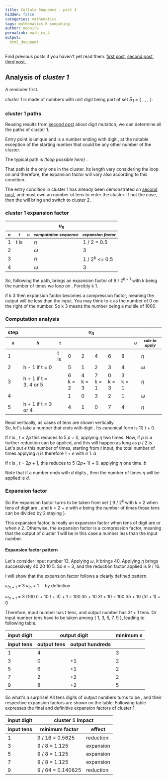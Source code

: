 ```yaml
---
title: Collatz Sequence - part 4
hidden: false
categories: mathematics
tags: mathematics R computing 
author: neonira
permalink: math_cs_4
output:
  html_document
---
```

Find previous posts if you haven't yet read them. [first post](math_cs_1), [second post](math_cs_2), [third post](math_cs_3), .   

## Analysis of <cite class='kw'>cluster 1</cite>

A reminder first.  

<cite class='kw'>cluster 1</cite> is made of numbers with unit digit being part of set <cite class='kw' style='font-size:1.1em;'>S<sub>1</sub></cite> = { <span class='digit digit6'></span>, <span class='digit digit3'></span>, <span class='digit digit0'></span>, <span class='digit digit5'></span> }.

<!--
<span class='digit digit2'></span> 
<cite class='kw'>t</cite>
<cite class='kw even'></cite>
-->

### cluster 1 paths

Reusing results from [second post](math_cs_2) about digit mutation, we can determine all the paths of cluster 1. 

Entry point is unique and is a number ending with digit <span class='digit digit6'></span> , at the notable exception of the starting number that could be any other number of the cluster.  

The typical path is <span class='digit digit6'></span> <cite class='arrow'></cite><span class='digit digit3'></span> <cite class='arrow'></cite> <span class='digit digit0'></span> <cite class='arrow'> (loop possible here)</cite><span class='digit digit5'></span> <cite class='arrow'></cite> <span class='digit digit6'></span>.  

That path is the only one in the cluster. Its length vary considering the loop on <span class='digit digit0'></span> and therefore, the expansion factor will vary also according to this condition.  

The entry condition in cluster 1 has already been demonstrated on [second post](math_cs_2), and <span class='digit digit6'></span> must own an <cite class='kw even'></cite> number of tens to enter the cluster. if not the case, then the <span class='digit digit6'></span> will bring <span class='digit digit8'></span> and switch to cluster 2. 


### cluster 1 expansion factor
<table>
<thead>
<tr style='font-weight:bold'>
<th colspan='5'> <cite class='kw'> &upsilon;<sub>n</sub></cite></th>
</tr>
<tr style='font-weight:bold;font-style:oblique;font-size:.8em'>
<th>n</th>
<th>t</th>
<th>u</th>
<th>computation sequence</th>
<th>expansion factor</th>
</tr>
</thead>
<tbody>
<tr>
<td>1</td>
<td>t is <cite class='kw even'></cite></td>
<td><span class='digit digit6'></span></td>
<td><cite class='kw'>&eta;</cite></td>
<td>1 / 2 = 0.5</td>
</tr>
<tr>
<td>2</td>
<td></td>
<td><span class='digit digit3'></span></td>
<td><cite class='kw'>&omega;</cite></td>
<td>3</td>
</tr>
<tr>
<td>3</td>
<td></td>
<td><span class='digit digit0'></span></td>
<td><cite class='kw'>&eta;</cite></td>
<td>1 / 2<sup>k</sup> &lt;= 0.5 </td>
</tr>
<tr>
<td>4</td>
<td></td>
<td><span class='digit digit5'></span></td>
<td><cite class='kw'>&omega;</cite></td>
<td>3</td>
</tr>
</tbody>
</table>


So, following the path, brings an expansion factor of 9 / 2<sup>k + 1</sup> with k being the number of times we loop on <span class='digit digit0'></span>. Forcibly k <cite class='math_ge'></cite>1.  

if k <cite class='math_ge'></cite>3 then expansion factor becomes a compression factor, meaning the output will be less than the input. You may think to k as the number of 0 on the right of the number. So k <cite class='math_ge'></cite>3 means the number being a multile of 1000.


### Computation analysis
<table>
<thead>
<tr style='font-weight:bold'>
<th>step</th>
<th colspan='9'> <cite class='kw'> &upsilon;<sub>n</sub></cite></th>
</tr>
<tr style='font-weight:bold;font-style:oblique;font-size:.8em'>
<th>n</th>
<th>h</th>
<th>t</th>
<th></th>
<th></th>
<th></th>
<th></th>
<th></th>
<th>u</th>
<th>rule to apply</th>
</tr>
</thead>
<tbody>
<tr>
<td>1</td>
<td></td>
<td>t is <cite class='kw even'></cite></td>
<td>0</td><td>2</td><td>4</td><td>6</td><td>8</td>
<td><span class='digit digit6'></span></td>
<td><cite class='kw'>&eta;</cite></td>
</tr>
<tr>
<td>2</td>
<td> h - 1 if t = 0</td>
<td> </td>
<td>5</td><td>1</td><td>2</td><td>3</td><td>4</td>
<td><span class='digit digit3'></span></td>
<td><cite class='kw'>&omega;</cite></td>
</tr>
<tr>
<td>3</td>
<td> h + 1 if t = 3, 4 or 5</td>
<td></td>
<td>6<br>k = 2</td><td>4<br>k = 3</td><td>7<br>k = 1</td><td>0<br>k = 3</td><td>3<br>k = 1</td>
<td><span class='digit digit0'></span></td>
<td><cite class='kw'>&eta;</cite></td>
</tr>
<tr>
<td>4</td>
<td></td>
<td></td>
<td>1</td><td>0</td><td>3</td><td>2</td><td>1</td>
<td><span class='digit digit5'></span></td>
<td><cite class='kw'>&omega;</cite></td>
</tr>

<tr>
<td>5</td>
<td>h + 1 if t = 3 or 4</td>
<td></td>
<td>4</td><td>1</td><td>0</td><td>7</td><td>4</td>
<td><span class='digit digit6'></span></td>
<td><cite class='kw'>&eta;</cite></td>
</tr>
</tbody>
</table>

Read vertically, as cases of tens are shown vertically.  
So, let's take a number that ends with digit <span class='digit digit0'></span>. Its canonical form is 10 <cite class='kw'>t</cite> + 0.  

If <cite class='kw'>t</cite> is <cite class='kw even'></cite>, <cite class='kw'>t</cite> = 2<cite class='kw'>p</cite> this reduces to 5 <cite class='kw'>p</cite> + 0, applying <cite class='kw'>&eta;</cite> two times. Now, if <cite class='kw'>p</cite> is <cite class='kw even'></cite> a further reduction can be applied, and this will happen as long as <cite class='kw'>p</cite> / 2 is <cite class='kw even'></cite>. Let's put <cite class='kw'>e</cite> this number of times, starting from <cite class='kw'>t</cite> input, the total number of times applying <cite class='kw'>&eta;</cite> is therefore 1 + <cite class='kw'>e</cite> with <cite class='kw'>e</cite> <cite class='math_ge'></cite> 1.  <cite class='refeq'>a</cite>  

If <cite class='kw'>t</cite> is <cite class='kw odd'></cite>, <cite class='kw'>t</cite> = 2<cite class='kw'>p</cite> + 1, this reduces to 5 (2<cite class='kw'>p</cite>+ 1) + 0. applying <cite class='kw'>&eta;</cite> one time. <cite class='refeq'>b</cite>  

Note that if a number ends with <cite class='kw'>d</cite> digits <span class='digit digit0'></span>, then the number of times <cite class='kw'>&eta;</cite> will be applied is <cite class='kw'>d</cite>. 

### Expansion factor 

So the expansion factor turns to be taken from set { 9 / 2<sup>k</sup> with <cite class='kw'>k</cite> = 2 when tens of <span class='digit digit0'></span> digit are <cite class='kw odd'></cite>, and <cite class='kw'>k</cite> = 2 + <cite class='kw'>e</cite> with <cite class='kw'>e</cite> being the number of times those tens can be divided by 2 staying <cite class='kw even'></cite>}.  

This expansion factor, is really an expansion factor when tens of <span class='digit digit0'></span> digit are <cite class='kw odd'></cite> or when <cite class='kw'>e</cite> <cite class='math_le'></cite> 2. Otherwise, the expansion factor is a compression factor, meaning that the output of cluster 1 will be in this case a number less than the input number. 

#### Expansion factor pattern

Let's consider input number 13. Applying <cite class='kw'>&omega;</cite>, it brings 40. Applying <cite class='kw'>&eta;</cite> brings successively 40 <cite class='arrow'></cite> 20 <cite class='arrow'></cite> 10 <cite class='arrow'></cite> 5. So <cite class='kw'>e</cite> = 3, and the reduction factor applied is 9 / 16. 

I will show that the expansion factor follows a clearly defined pattern. 

<cite class='kw'> &omega;<sub>n + 1</sub></cite> = 3 <cite class='kw'> &omega;<sub>n</sub></cite> + 1 &nbsp;&nbsp;&nbsp; by definition

<cite class='kw'> &omega;<sub>n + 1</sub></cite> =  3 (100 <cite class='kw'>h</cite> + 10 <cite class='kw'>t</cite> + 3) + 1 = 100 <cite class='kw'>3h</cite> + 10 <cite class='kw'>3t</cite> + 10 = 100 <cite class='kw'>3h</cite> + 10 (<cite class='kw'>3t</cite> + 1) + 0

Therefore, input number has <cite class='kw'>t</cite> tens, and output number has 3<cite class='kw'>t</cite> + 1 tens. Or input number tens have to be taken among { 1, 3, 5, 7, 9 }, leading to following table. 

<table>
<thead>
<tr>
<th>input digit <span class='digit digit3'></span></th>
<th colspan='2'>output digit <span class='digit digit0'></span></th>
<th>minimum <cite class='kw'>e</cite></th>
</tr>
<tr>
<th>input tens </th>
<th>output tens</th>
<th>output hundreds</th>
<th> </th>
</tr>
</thead>
<tbody>
<tr><td>1</td><td>4</td><td></td><td>3</td></tr>
<tr><td>3</td><td>0</td><td>+1</td><td>2</td></tr>
<tr><td>5</td><td>6</td><td>+1</td><td>2</td></tr>
<tr><td>7</td><td>2</td><td>+2</td><td>2</td></tr>
<tr><td>9</td><td>8</td><td>+2</td><td>5</td></tr>
</tbody>
</table>

So what's a surprise! All tens digits of output numbers turns to be <cite class='kw even'></cite>, and their respective expansion factors are shown on the table. Following table expresses the final and definitive expansion factors of cluster 1. 

<table>
<thead>
<tr>
<th>input digit <span class='digit digit3'></span></th>
<th colspan='2'>cluster 1 impact</th>
</tr>
<tr>
<th>input tens</th>
<th>minimum factor</th>
<th>effect</th>
</tr>
</thead>
<tbody>
<tr><td>1</td><td>9 / 16 = 0.5625 </td><td>reduction</td></tr>
<tr><td>3</td><td>9 / 8 = 1.125</td><td>expansion</td></tr>
<tr><td>5</td><td>9 / 8 = 1.125</td><td>expansion</td></tr>
<tr><td>7</td><td>9 / 8 = 1.125</td><td>expansion</td></tr>
<tr><td>9</td><td>9 / 64 = 0.140625</td><td>reduction</td></tr>
</tbody>
</table>








